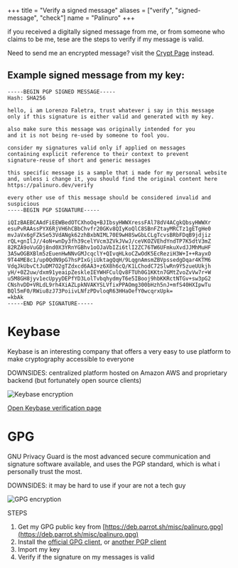 +++
title = "Verify a signed message"
aliases = ["verify", "signed-message", "check"]
  name = "Palinuro"
+++

if you received a digitally signed message from me, or from someone who claims to be me, tese are the steps to verify if my message is valid.

Need to send me an encrypted message? visit the [Crypt Page](../encrypt) instead.

## Example signed message from my key:
```
-----BEGIN PGP SIGNED MESSAGE-----
Hash: SHA256

hello, i am Lorenzo Faletra, trust whatever i say in this message
only if this signature is either valid and generated with my key.

also make sure this message was originally intended for you
and it is not being re-used by someone to fool you.

consider my signatures valid only if applied on messages
containing explicit reference to their context to prevent
signature-reuse of short and generic messages

this specific message is a sample that i made for my personal website
and, unless i change it, you should find the original content here
https://palinuro.dev/verify

every other use of this message should be considered invalid and suspicious
-----BEGIN PGP SIGNATURE-----

iQIzBAEBCAAdFiEEWBedOTCXhoOq+BJIbsyHWWXressFAl78dV4ACgkQbsyHWWXr
esuPvRAAssPYX6RjVH6hCBbChvfr20GKv8QIyKoQlC8SBnFZtayMRCTz1gETgHe0
mvJaVx6gFZkSe53VdANgk62zhBxbNIML70E9wH8SwGbLCLgTcvsBRbFDqB9jdjiz
rQL+gnIlJ//4oN+wnDy3fh39celYVcm3ZVkJVwJ/ceVKOZVEhdYndTP7K5dtV3mZ
82RZA9oVuGDj8nd0X3YRnYGBhv1oOJaVbIZi6tlI2ZC76TW6UFmkuXvdJJMhMuHF
3A5wOGBXBlm5zEuenHwNNvGMJcqclY+QIvqHLkoCZwOdK5EcReziH3W+I++RayxO
9T44ME8c1/up0QdN9pG7hsPIxGjiUktagQqH/9LqgnAmsmZBVpssedgDqar4KTM6
VdqJkUbvCtJuDM7O2gTZdxcd6AA3+z6X8h6cQ/K1LChodC72SlwRn9Y5zueUUkjh
yH/+0Z2uw/dxm91yeaipZeskleIEYWHFCulQv8FTUh0G1KKtn7GMtZvoZvVw7r+W
u5M8GH8jyv1ecUpyyDEPfYD3LolTvbqhydmyT6e5IBooj9hbKKRctNTGv+sw3pG2
CNshvDD+VRLdL9rh4XiAZLpkNVAKYSLVfixPPAOmg300bHzh5nJ+mfS40HXIpwTu
BQl5mF0/RWiu8zJ73PoiivLNfzPDvloqR63HHaOefY0wcqrxUpk=
=kbAk
-----END PGP SIGNATURE-----
```

# Keybase
Keybase is an interesting company that offers a very easy to use platform to make cryptography accessible to everyone

DOWNSIDES: centralized platform hosted on Amazon AWS and proprietary backend (but fortunately open source clients)

![Keybase encryption](../img/keybase-signature.jpg)

[Open Keybase verification page](https://keybase.io/verify#palinuro)


# GPG
GNU Privacy Guard is the most advanced secure communication and signature software available, and uses the PGP standard, which is what i personally trust the most.

DOWNSIDES: it may be hard to use if your are not a tech guy

![GPG encryption](../img/gpg-signature.jpg)

STEPS

1. Get my GPG public key from [https://deb.parrot.sh/misc/palinuro.gpg](https://deb.parrot.sh/misc/palinuro.gpg)
2. Install the [official GPG client](https://gnupg.org/), or [another PGP client](https://www.openpgp.org/software/)
3. Import my key
4. Verify if the signature on my messages is valid